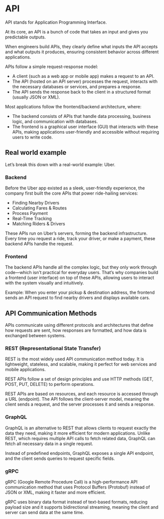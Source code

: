 # API

API stands for Application Programming Interface.

At its core, an API is a bunch of code that takes an input and gives you predictable outputs.

When engineers build APIs, they clearly define what inputs the API accepts and what outputs it produces, ensuring consistent behavior across different applications.

APIs follow a simple request-response model:

- A client (such as a web app or mobile app) makes a request to an API.
- The API (hosted on an API server) processes the request, interacts with the necessary databases or services, and prepares a response.
- The API sends the response back to the client in a structured format (usually JSON or XML).

Most applications follow the frontend/backend architecture, where:

- The backend consists of APIs that handle data processing, business logic, and communication with databases.
- The frontend is a graphical user interface (GUI) that interacts with these APIs, making applications user-friendly and accessible without requiring users to write code.

## Real world example

Let’s break this down with a real-world example: Uber.

### Backend

Before the Uber app existed as a sleek, user-friendly experience, the company first built the core APIs that power ride-hailing services:

- Finding Nearby Drivers
- Calculating Fares & Routes
- Process Payment
- Real-Time Tracking
- Matching Riders & Drivers

These APIs run on Uber’s servers, forming the backend infrastructure. Every time you request a ride, track your driver, or make a payment, these backend APIs handle the request.

### Frontend

The backend APIs handle all the complex logic, but they only work through code—which isn't practical for everyday users. That’s why companies build a frontend (user interface) on top of these APIs, allowing users to interact with the system visually and intuitively.

Example: When you enter your pickup & destination address, the frontend sends an API request to find nearby drivers and displays available cars.

## API Communication Methods

APIs communicate using different protocols and architectures that define how requests are sent, how responses are formatted, and how data is exchanged between systems.

### REST (Representational State Transfer)

REST is the most widely used API communication method today. It is lightweight, stateless, and scalable, making it perfect for web services and mobile applications.

REST APIs follow a set of design principles and use HTTP methods (GET, POST, PUT, DELETE) to perform operations.

REST APIs are based on resources, and each resource is accessed through a URL (endpoint). The API follows the client-server model, meaning the client sends a request, and the server processes it and sends a response.

### GraphQL

GraphQL is an alternative to REST that allows clients to request exactly the data they need, making it more efficient for modern applications. Unlike REST, which requires multiple API calls to fetch related data, GraphQL can fetch all necessary data in a single request.

Instead of predefined endpoints, GraphQL exposes a single API endpoint, and the client sends queries to request specific fields.

### gRPC

gRPC (Google Remote Procedure Call) is a high-performance API communication method that uses Protocol Buffers (Protobuf) instead of JSON or XML, making it faster and more efficient.

gRPC uses binary data format instead of text-based formats, reducing payload size and it supports bidirectional streaming, meaning the client and server can send data at the same time.

